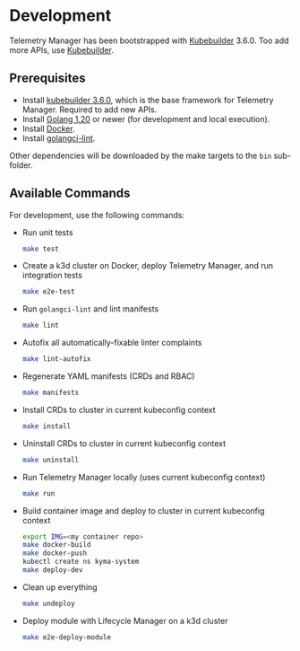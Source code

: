 # Development

Telemetry Manager has been bootstrapped with [Kubebuilder](https://github.com/kubernetes-sigs/kubebuilder) 3.6.0. 
Too add more APIs, use [Kubebuilder](https://book.kubebuilder.io/cronjob-tutorial/new-api.html).

## Prerequisites

- Install [kubebuilder 3.6.0](https://github.com/kubernetes-sigs/kubebuilder), which is the base framework for Telemetry Manager. Required to add new APIs.
- Install [Golang 1.20](https://golang.org/dl/) or newer (for development and local execution).
- Install [Docker](https://www.docker.com/get-started).
- Install [golangci-lint](https://golangci-lint.run).

Other dependencies will be downloaded by the make targets to the `bin` sub-folder.

## Available Commands

For development, use the following commands:

- Run unit tests
  ```bash
  make test
  ```

- Create a k3d cluster on Docker, deploy Telemetry Manager, and run integration tests
  ```bash
  make e2e-test
  ```

- Run `golangci-lint` and lint manifests
  ```bash
  make lint
  ```

- Autofix all automatically-fixable linter complaints
  ```bash
  make lint-autofix
  ```

- Regenerate YAML manifests (CRDs and RBAC)
  ```bash
  make manifests
  ```

- Install CRDs to cluster in current kubeconfig context
  ```bash
  make install
  ```

- Uninstall CRDs to cluster in current kubeconfig context
  ```bash
  make uninstall
  ```

- Run Telemetry Manager locally (uses current kubeconfig context)
  ```bash
  make run
  ```

- Build container image and deploy to cluster in current kubeconfig context
  ```bash
  export IMG=<my container repo>
  make docker-build
  make docker-push
  kubectl create ns kyma-system
  make deploy-dev
  ```

- Clean up everything
  ```bash
  make undeploy
  ```

- Deploy module with Lifecycle Manager on a k3d cluster
  ```bash
  make e2e-deploy-module
  ```